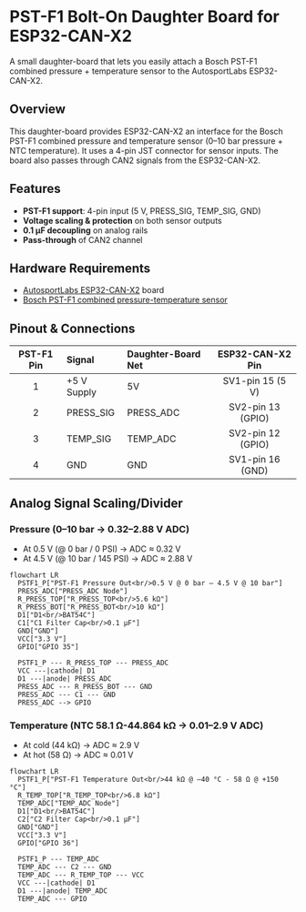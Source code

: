 # PST-F1 Bolt-On Daughter Board for ESP32-CAN-X2

A small daughter-board that lets you easily attach a Bosch PST-F1 combined pressure + temperature sensor to the AutosportLabs ESP32-CAN-X2.

## Overview

This daughter-board provides ESP32-CAN-X2 an interface for the Bosch PST-F1 combined pressure and temperature sensor (0–10 bar pressure + NTC temperature). It uses a 4-pin JST connector for sensor inputs. The board also passes through CAN2 signals from the ESP32-CAN-X2.


## Features

- **PST-F1 support**: 4-pin input (5 V, PRESS_SIG, TEMP_SIG, GND)
- **Voltage scaling & protection** on both sensor outputs
- **0.1 µF decoupling** on analog rails
- **Pass-through** of CAN2 channel


## Hardware Requirements

- [AutosportLabs ESP32-CAN-X2](https://wiki.autosportlabs.com/ESP32-CAN-X2) board
- [Bosch PST-F1 combined pressure-temperature sensor](https://www.bosch-motorsport.com/content/downloads/Raceparts/en-GB/54249355.html)


## Pinout & Connections

| PST-F1 Pin | Signal       | Daughter-Board Net | ESP32-CAN-X2 Pin |
|:----------:|:-------------|:-------------------|:----------------:|
| 1          | +5 V Supply  | 5V                 | SV1-pin 15 (5 V) |
| 2          | PRESS_SIG    | PRESS_ADC          | SV2-pin 13 (GPIO)|
| 3          | TEMP_SIG     | TEMP_ADC           | SV2-pin 12 (GPIO)|
| 4          | GND          | GND                | SV1-pin 16 (GND) |


## Analog Signal Scaling/Divider

### Pressure (0–10 bar → 0.32–2.88 V ADC)

- At 0.5 V (@ 0 bar / 0 PSI) -> ADC ≈ 0.32 V
- At 4.5 V (@ 10 bar / 145 PSI) -> ADC ≈ 2.88 V

``` mermaid
flowchart LR
  PSTF1_P["PST-F1 Pressure Out<br/>0.5 V @ 0 bar – 4.5 V @ 10 bar"]
  PRESS_ADC["PRESS_ADC Node"]
  R_PRESS_TOP["R_PRESS_TOP<br/>5.6 kΩ"]
  R_PRESS_BOT["R_PRESS_BOT<br/>10 kΩ"]
  D1["D1<br/>BAT54C"]
  C1["C1 Filter Cap<br/>0.1 µF"]
  GND["GND"]
  VCC["3.3 V"]
  GPIO["GPIO 35"]

  PSTF1_P --- R_PRESS_TOP --- PRESS_ADC
  VCC ---|cathode| D1
  D1 ---|anode| PRESS_ADC
  PRESS_ADC --- R_PRESS_BOT --- GND
  PRESS_ADC --- C1 --- GND
  PRESS_ADC --> GPIO
```

### Temperature (NTC 58.1 Ω-44.864 kΩ → 0.01–2.9 V ADC)

- At cold (44 kΩ) → ADC ≈ 2.9 V
- At hot (58 Ω) → ADC ≈ 0.01 V


``` mermaid
flowchart LR
  PSTF1_P["PST-F1 Temperature Out<br/>44 kΩ @ –40 °C - 58 Ω @ +150 °C"]
  R_TEMP_TOP["R_TEMP_TOP<br/>6.8 kΩ"]
  TEMP_ADC["TEMP_ADC Node"]
  D1["D1<br/>BAT54C"]
  C2["C2 Filter Cap<br/>0.1 µF"]
  GND["GND"]
  VCC["3.3 V"]
  GPIO["GPIO 36"]

  PSTF1_P --- TEMP_ADC
  TEMP_ADC --- C2 --- GND
  TEMP_ADC --- R_TEMP_TOP --- VCC
  VCC ---|cathode| D1
  D1 ---|anode| TEMP_ADC
  TEMP_ADC --- GPIO
```
